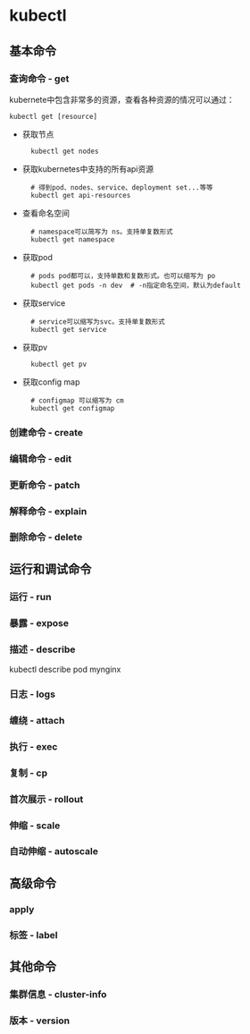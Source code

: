 # kubectl

## 基本命令

### 查询命令 - get

kubernete中包含非常多的资源，查看各种资源的情况可以通过：

    kubectl get [resource]

- 获取节点

        kubectl get nodes

- 获取kubernetes中支持的所有api资源

        # 得到pod、nodes、service、deployment set...等等
        kubectl get api-resources

- 查看命名空间

        # namespace可以简写为 ns。支持单复数形式
        kubectl get namespace 

- 获取pod

        # pods pod都可以，支持单数和复数形式。也可以缩写为 po
        kubectl get pods -n dev  # -n指定命名空间，默认为default

- 获取service

        # service可以缩写为svc。支持单复数形式
        kubectl get service

- 获取pv

        kubectl get pv

- 获取config map

        # configmap 可以缩写为 cm
        kubectl get configmap 

### 创建命令 - create

### 编辑命令 - edit

### 更新命令 - patch

### 解释命令 - explain


### 删除命令 - delete

## 运行和调试命令

### 运行 - run

### 暴露 - expose

### 描述 - describe

  kubectl describe pod mynginx

### 日志 - logs

### 缠绕 - attach

### 执行 - exec

### 复制 - cp

### 首次展示 - rollout

### 伸缩 - scale

### 自动伸缩 - autoscale

## 高级命令

### apply

### 标签 - label

## 其他命令

### 集群信息 - cluster-info

### 版本 - version
